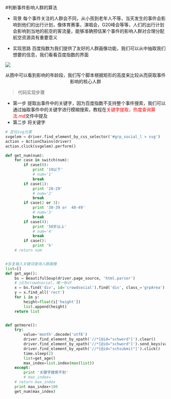#判断事件影响人群的算法
- 背景
    每个事件关注的人群会不同，从小孩到老年人不等，当天发生的事件会影响到他们的出行计划，像体育赛事，演唱会，G20峰会等等，人们的出行计划会影响到当地的航空的客流量，能够准确预估某个事件的影响人群对合理分配航空资源具有重要意义

- 实现思路
 百度指数为我们提供了友好的人群画像功能，我们可以从中抽取我们想要的信息，我们看看百度指数的界面

![](./_image/QQ截图20170616232322.jpg)    
<center>从图中可以看到影响的年龄段，我们写个脚本根据矩形的高度来比较从而获取事件影响的核心人群</center>

> 代码实现步骤
- 第一步
  提取出事件中的关键字，因为百度指数不支持整个事件搜索，我们可以通过抽取事件中的关键字进行模糊搜索，教程在<font color="red">关键字提取，热度查询算法.md</font>文件中提及
- 第二步
 将关键字
```python
# 定位svg元素
svgelem = driver.find_element_by_css_selector('#grp_social_l > svg')
action = ActionChains(driver)
action.click(svgelem).perform()

def get_num(num):
    for case in switch(num):
        if case(0):
            print '19以下'
            # num='1'
            break
        if case(1):
            print '20-29'
            # num='2'
            break
        if case(2 or 3):
            print '30-39 or  40-49'
            # num='3'
            break
        if case(4):
            print '50岁以上'
            # num='4'
            break
        if case():
            print 'h'
    # return num


#反复输入关键词查询人群画像
list=[]
def get_age():
    bs = BeautifulSoup(driver.page_source, 'html.parser')
    # id为crowdsocial，唯一标识
    x = bs.find('div', id='crowdsocial').find('div', class_='grpArea').find('div', id='grp_social').find('div',id='grp_social_l')
    y = x.find_all('rect')
    for i in y:
        height=float(i['height'])
        list.append(height)
    return list


def getmore():
    try:
        value='month'.decode('utf8')
        driver.find_element_by_xpath('//*[@id="schword"]').clear()
        driver.find_element_by_xpath('//*[@id="schword"]').send_keys(value)
        driver.find_element_by_xpath('//*[@id="schsubmit"]').click()
        time.sleep(2)
        list=get_age()
        max_index=list.index(max(list))
    except:
        print '关键字搜索不到'
        # max_index=
    # return max_index
    print max_index+100
    get_num(max_index)
```
